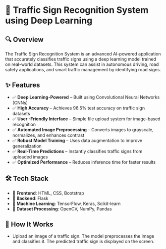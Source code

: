 # 🚦 Traffic Sign Recognition System using Deep Learning

## 🔍 Overview
The Traffic Sign Recognition System is an advanced AI-powered application that accurately classifies traffic signs using a deep learning model trained on real-world datasets. This system can assist in autonomous driving, road safety applications, and smart traffic management by identifying road signs.

## ✨ Features
- ✅ **Deep Learning-Powered** – Built using Convolutional Neural Networks (CNNs)
- ✅ **High Accuracy** – Achieves 96.5% test accuracy on traffic sign datasets
- ✅ **User -Friendly Interface** – Simple file upload system for image-based recognition
- ✅ **Automated Image Preprocessing** – Converts images to grayscale, normalizes, and enhances contrast
- ✅ **Robust Model Training** – Uses data augmentation to improve generalization
- ✅ **Real-Time Predictions** – Instantly classifies traffic signs from uploaded images
- ✅ **Optimized Performance** – Reduces inference time for faster results

## 🛠️ Tech Stack
- 🔹 **Frontend**: HTML, CSS, Bootstrap
- 🔹 **Backend**: Flask
- 🔹 **Machine Learning**: TensorFlow, Keras, Scikit-learn
- 🔹 **Dataset Processing**: OpenCV, NumPy, Pandas

## 📸 How It Works 
- Upload an image of a traffic sign. The model preprocesses the image and classifies it. The predicted traffic sign is displayed on the screen.
